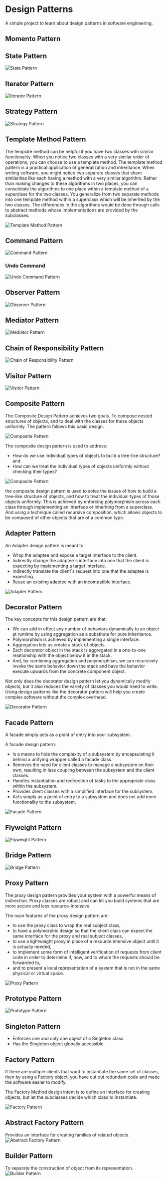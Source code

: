 # Design Patterns
A simple project to learn about design patterns in software engineering.

## Momento Pattern


## State Pattern
![State Pattern](./images/state-pattern.svg)

## Iterator Pattern
![Iterator Pattern](./images/iterator-pattern.svg)

## Strategy Pattern
![Strategy Pattern](./images/strategy-pattern.svg)

## Template Method Pattern

The template method can be helpful if you have two classes with similar functionality. When you notice two classes 
with a very similar order of operations, you can choose to use a template method. The template method pattern is a 
practical application of generalization and inheritance. When writing software, you might notice two separate classes 
that share similarities like each having a method with a very similar algorithm. Rather than making changes to these 
algorithms in two places, you can consolidate the algorithms to one place within a template method of a superclass for 
the two classes. You generalize from two separate methods into one template method within a superclass which will be 
inherited by the two classes. The differences in the algorithms would be done through calls to abstract methods whose 
implementations are provided by the subclasses.

![Template Method Pattern](./images/template-method-pattern.svg)

## Command Pattern
![Command Pattern](./images/command-pattern.svg)

### Undo Command 
![Undo Command Pattern](./images/undo-command-pattern.svg)

## Observer Pattern
![Observer Pattern](./images/observer-pattern.svg)

## Mediator Pattern
![Mediator Pattern](./images/mediator-pattern.svg)

## Chain of Responsibility Pattern
![Chain of Responsibility Pattern](./images/chain-of-responsibility-pattern.svg)

## Visitor Pattern
![Visitor Pattern](./images/visitor-pattern.svg)

## Composite Pattern

The Composite Design Pattern achieves two goals. To compose nested structures of objects, and to deal with the classes 
for these objects uniformly. The pattern follows this basic design.

![Composite Pattern](./images/composite-pattern.svg)

The composite design pattern is used to address:
- How do we use individual types of objects to build a tree-like structure? and
- How can we treat the individual types of objects uniformly without checking their types?

![Composite Pattern](./images/composite-pattern-example.svg)

the composite design pattern is used to solve the issues of how to build a tree-like structure of objects, and how to 
treat the individual types of those objects uniformly. This is achieved by enforcing polymorphism across each class 
through implementing an interface or inheriting from a superclass. And using a technique called recursive composition, 
which allows objects to be composed of other objects that are of a common type.

## Adapter Pattern

An Adapter design pattern is meant to:
- Wrap the adaptee and expose a target interface to the client.
- Indirectly change the adaptee`s interface into one that the client is expecting by implementing a target interface.
- Indirectly translate the client`s request into one that the adaptee is expecting.
- Reuse an existing adaptee with an incompatible interface.

![Adapter Pattern](./images/adapter-pattern.svg)


## Decorator Pattern
The key concepts for this design pattern are that:
- We can add in effect any number of behaviors dynamically to an object at runtime by using aggregation as a substitute 
  for pure inheritance. 
- Polymorphism is achieved by implementing a single interface. 
- Aggregation lets us create a stack of objects. 
- Each decorator object in the stack is aggregated in a one-to-one relationship with the object below it in the stack. 
- And, by combining aggregation and polymorphism, we can recursively invoke the same behavior down the stack and have 
  the behavior execute upwards from the concrete component object. 

Not only does the decorator design pattern let you dynamically modify objects, but it also reduces the variety of 
classes you would need to write. Using design patterns like the decorator pattern will help you create complex 
software without the complex overhead.

![Decorator Pattern](./images/decorator-pattern.svg)

## Facade Pattern

A facade simply acts as a point of entry into your subsystem.

A facade design pattern: 
- Is a means to hide the complexity of a subsystem by encapsulating it behind a unifying wrapper called a facade class.
- Removes the need for client classes to manage a subsystem on their own, resulting in less coupling between the
  subsystem and the client classes.
- Handles instantiation and redirection of tasks to the appropriate class within the subsystem.
- Provides client classes with a simplified interface for the subsystem.
- Acts simply as a point of entry to a subsystem and does not add more functionality to the subsystem.

![Facade Pattern](./images/facade-pattern.svg)

## Flyweight Pattern
![Flyweight Pattern](./images/flyweight-pattern.svg)

## Bridge Pattern
![Bridge Pattern](./images/bridge-pattern.svg)

## Proxy Pattern

The proxy design pattern provides your system with a powerful means of indirection. Proxy classes are robust and can 
let you build systems that are more secure and less resource-intensive.

The main features of the proxy design pattern are:

- to use the proxy class to wrap the real subject class,
- to have a polymorphic design so that the client class can expect the same interface for the proxy and real subject
  classes,
- to use a lightweight proxy in place of a resource intensive object until it is actually needed,
- to implement some form of intelligent verification of requests from client code in order to determine if, how,
  and to whom the requests should be forwarded to,
- and to present a local representation of a system that is not in the same physical or virtual space.

![Proxy Pattern](./images/proxy-pattern.svg)

## Prototype Pattern
![Prototype Pattern](./images/prototype-pattern.svg)

## Singleton Pattern
- Enforces one and only one object of a Singleton class.
- Has the Singleton object globally accessible.

## Factory Pattern
If there are multiple clients that want to instantiate the same set of classes, then by using a Factory object, you 
have cut out redundant code and made the software easier to modify.

The Factory Method design intent is to define an interface for creating objects, but let the subclasses decide which
class to instantiate.

![Factory Pattern](./images/factory-pattern.svg)

## Abstract Factory Pattern
Provides an interface for creating families of related objects.
![Abstract Factory Pattern](./images/abstract-factory-pattern.svg)

## Builder Pattern
To separate the construction of object from its representation.
![Builder Pattern](./images/builder-pattern.svg)
